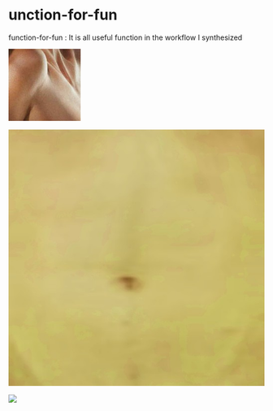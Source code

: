 # unction-for-fun
function-for-fun  :   It is all useful function in the workflow I synthesized





![](source.jpg)


![](target.jpg)


![](.jpg)
